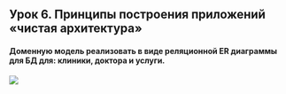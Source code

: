 ## Урок 6. Принципы построения приложений «чистая архитектура»
#### Доменную модель реализовать в виде реляционной ER диаграммы для БД для: клиники, доктора и услуги.


![](C:\Users\avt32\IdeaProjects\hw-6\Diagramma.jpg)
